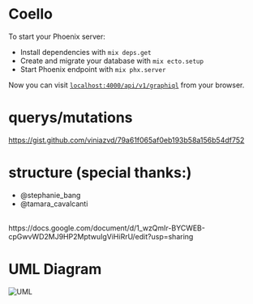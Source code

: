 # Coello

To start your Phoenix server:

  * Install dependencies with `mix deps.get`
  * Create and migrate your database with `mix ecto.setup`
  * Start Phoenix endpoint with `mix phx.server`

Now you can visit [`localhost:4000/api/v1/graphiql`](http://localhost:4000/api/v1/graphiql) from your browser.

# querys/mutations
https://gist.github.com/viniazvd/79a61f065af0eb193b58a156b54df752

# structure (**special thanks:**) 
- @stephanie_bang 
- @tamara_cavalcanti
<br>
https://docs.google.com/document/d/1_wzQmIr-BYCWEB-cpGwvWD2MJ9HP2MptwuIgViHiRrU/edit?usp=sharing

# UML Diagram
![UML](https://uploaddeimagens.com.br/imagens/coello-uml-png)
